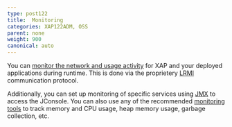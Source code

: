 ```yaml
---
type: post122
title:  Monitoring
categories: XAP122ADM, OSS
parent: none
weight: 900
canonical: auto
---
```






 You can [monitor the network and usage activity](./monitoring-network-activity.html) for XAP and your deployed applications during runtime. This is done via the proprietery [LRMI](./tuning-communication-protocol.html) communication protocol.
 
 Additionally, you can set up monitoring of specific services using [JMX](./space-jmx-management.html) to access the JConsole. You can also use any of the recommended [monitoring tools](./suggested-monitoring-tools.html) to track memory and CPU usage, heap memory usage, garbage collection, etc.





